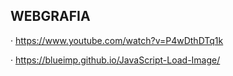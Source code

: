 ## WEBGRAFIA

· https://www.youtube.com/watch?v=P4wDthDTq1k

· https://blueimp.github.io/JavaScript-Load-Image/
